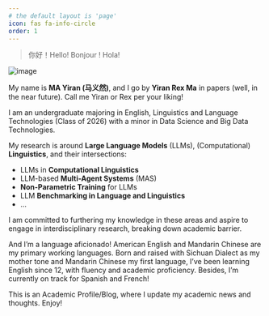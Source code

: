 ```yaml
---
# the default layout is 'page'
icon: fas fa-info-circle
order: 1
---
```


> 你好！Hello! Bonjour ! Hola!

![image](https://github.com/user-attachments/assets/707dbf60-a038-469b-8a4e-deb24f11355a)



My name is **MA Yiran (马义然)**, and I go by **Yiran Rex Ma** in papers (well, in the near future). Call me Yiran or Rex per your liking!

I am an undergraduate majoring in English, Linguistics and Language Technologies (Class of 2026) with a minor in Data Science and Big Data Technologies. 

My research is around **Large Language Models** (LLMs), (Computational) **Linguistics**, and their intersections: 

- LLMs in **Computational Linguistics**
- LLM-based **Multi-Agent Systems** (MAS)
- **Non-Parametric Training** for LLMs
- LLM **Benchmarking in Language and Linguistics**
- ...

I am committed to furthering my knowledge in these areas and aspire to engage in interdisciplinary research, breaking down academic barrier.

And I’m a language aficionado! American English and Mandarin Chinese are my primary working languages. Born and raised with Sichuan Dialect as my mother tone and Mandarin Chinese my first language, I’ve been learning English since 12, with fluency and academic proficiency. Besides, I’m currently on track for Spanish and French!

This is an Academic Profile/Blog, where I update my academic news and thoughts. Enjoy!
